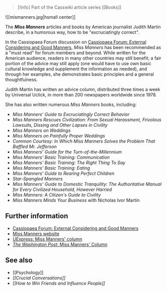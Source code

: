 > [!info] Part of the Casswiki article series [[Books]]

![[mismanners.jpg|hsmall center]]


The _**Miss Manners**_ articles and books by American journalist Judith Martin describe, in a humorous way, how to be "excruciatingly correct".

In the Cassiopaea Forum discussion on [Cassiopaea Forum: External Considering and Good Manners](https://cassiopaea.org/forum/index.php/topic,32518.0.html), _Miss Manners_ has been recommended as a "must read" for forum members and beyond. While written for the American audience, readers in many other countries may still benefit; a fair portion of the advice may still apply (one would have to use own basic cultural knowledge and supplement the information as needed), and through her examples, she demonstrates basic principles and a general thoughtfulness.

Judith Martin has written an advice column, distributed three times a week by Universal Uclick, in more than 200 newspapers worldwide since 1978.

She has also written numerous _Miss Manners_ books, including:

*   _Miss Manners' Guide to Excruciatingly Correct Behavior_
*   _Miss Manners Rescues Civilization: From Sexual Harassment, Frivolous Lawsuits, Dissing and Other Lapses in Civility_
*   _Miss Manners on Weddings_
*   _Miss Manners on Painfully Proper Weddings_
*   _Common Courtesy: In Which Miss Manners Solves the Problem That Baffled Mr. Jefferson_
*   _Miss Manners' Guide for the Turn-of-the-Millennium_
*   _Miss Manners' Basic Training: Communication_
*   _Miss Manners' Basic Training: The Right Thing To Say_
*   _Miss Manners' Basic Training: Eating_
*   _Miss Manners' Guide to Rearing Perfect Children_
*   _Star-Spangled Manners_
*   _Miss Manners' Guide to Domestic Tranquility: The Authoritative Manual for Every Civilized Household, However Harried_
*   _Miss Manners: A Citizen's Guide to Civility_
*   _Miss Manners Minds Your Business_ with Nicholas Ivor Martin

Further information
-------------------

*   [Cassiopaea Forum: External Considering and Good Manners](https://cassiopaea.org/forum/index.php/topic,32518.0.html)
*   [Miss Manners website](http://www.missmanners.com/)
*   [UExpress: Miss Manners' column](http://www.uexpress.com/miss-manners)
*   [_The Washington Post_: Miss Manners' Column](http://www.washingtonpost.com/miss-manners/2010/07/06/AB97r7D_linkset.html)

See also
--------

*   [[Psychology]]
*   _[[Crucial Conversations]]_
*   _[[How to Win Friends and Influence People]]_